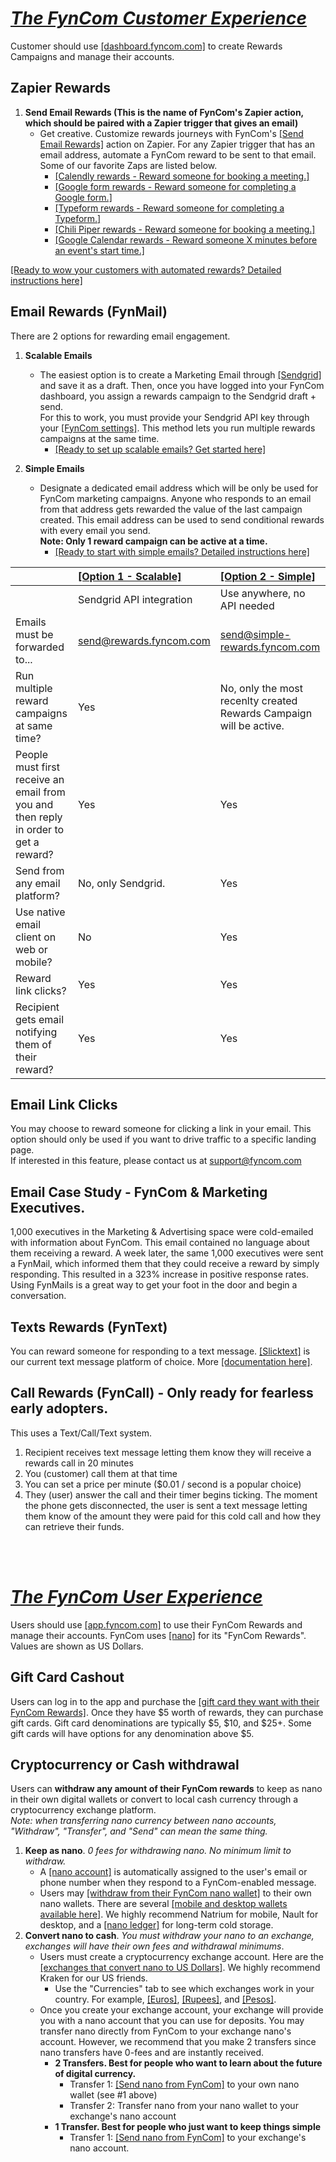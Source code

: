 # <u>_The FynCom Customer Experience_</u>
Customer should use <a href="https://dashboard.fyncom.com" target="_blank">[dashboard.fyncom.com]</a> to create Rewards Campaigns and manage their accounts.


## Zapier Rewards

1. **Send Email Rewards (This is the name of FynCom's Zapier action, which should be paired with a Zapier trigger that gives an email)**
   * Get creative. Customize rewards journeys with FynCom's <a href="https://zapier.com/apps/fyncom/integrations" target="_blank">[Send Email Rewards]</a>  action on Zapier. For any Zapier trigger that has an email address, automate a FynCom reward to be sent to that email. <br>
   Some of our favorite Zaps are listed below.
        *  <a href="https://zapier.com/shared/d3b8c380ec3e92855d6160075e243e4fc0cab081" target="_blank">[Calendly rewards - Reward someone for booking a meeting.]</a> 
        *  <a href="https://zapier.com/shared/55aa54da57f69cc482d7aca9238c9aee459c3b22" target="_blank">[Google form rewards - Reward someone for completing a Google form.]</a> 
        *  <a href="https://zapier.com/shared/5605b1ceffcf3fe14d5cdd91717847590d849841" target="_blank">[Typeform rewards - Reward someone for completing a Typeform.]</a> 
        *  <a href="https://zapier.com/shared/a2c7ce97ced1465073c2762f8545fb4edd543efb" target="_blank">[Chili Piper rewards - Reward someone for booking a meeting.]</a> 
        *  <a href="https://zapier.com/shared/612003c2ceabcc70fcad4b2a110e3edaee3dc0b4" target="_blank">[Google Calendar rewards - Reward someone X minutes before an event's start time.]</a> 

<a href="https://www.fyncom.com/zapier-rewards" target="_blank">[Ready to wow your customers with automated rewards? Detailed instructions here]</a>


## Email Rewards (FynMail)

There are 2 options for rewarding email engagement.

1. **Scalable Emails**
   * The easiest option is to create a Marketing Email through <a href="https://sendgrid.com/" target="_blank">[Sendgrid]</a> and save it as a draft. Then, once you have logged into your FynCom dashboard, you assign a rewards campaign to the Sendgrid draft + send. <br>
    For this to work, you must provide your Sendgrid API key through your <a href="https://dashboard.fyncom.com/settings" target="_blank">[FynCom settings]</a>. This method lets you run multiple rewards campaigns at the same time. 
     * <a href="https://www.fyncom.com/email-forwarding-setup-for-instant-rewards-delivery" target="_blank">[Ready to set up scalable emails? Get started here]</a> 

2. **Simple Emails**
   * Designate a dedicated email address which will be only be used for FynCom marketing campaigns. Anyone who responds to an email from that address gets 
    rewarded the value of the last campaign created. This email address can be used to send conditional rewards with every email you send. <br>
**Note: Only 1 reward campaign can be active at a time.**
     * <a href="https://www.fyncom.com/simple-email-rewards-setup" target="_blank">[Ready to start with simple emails? Detailed instructions here]</a> 


|                                                                                      | <a href="https://www.fyncom.com/email-forwarding-setup-for-instant-rewards-delivery" target="_blank">[Option 1 - Scalable]</a>    | <a href="https://www.fyncom.com/simple-email-rewards-setup" target="_blank">[Option 2 - Simple]</a> |
|:-------------------------------------------------------------------------------------|:----------------------------------------------------------------------------------------------------------------------------------|:----------------------------------------------------------------------------------------------------|
|                                                                                      | Sendgrid API integration                                                                                                          | Use anywhere, no API needed                                                                         |
| Emails must be forwarded to...                                                       | send@rewards.fyncom.com                                                                                                           | send@simple-rewards.fyncom.com                                                                      |
| Run multiple reward campaigns at same time?                                          | Yes                                                                                                                               | No, only the most recenlty created Rewards Campaign will be active.                                 |
| People must first receive an email from you and then reply in order to get a reward? | Yes                                                                                                                               | Yes                                                                                                 |
| Send from any email platform?                                                        | No, only Sendgrid.                                                                                                                | Yes                                                                                                 |
| Use native email client on web or mobile?                                            | No                                                                                                                                | Yes                                                                                                 |
| Reward link clicks?                                                                  | Yes                                                                                                                               | Yes                                                                                                 |
| Recipient gets email notifying them of their reward?                                 | Yes                                                                                                                               | Yes                                                                                                 |


## Email Link Clicks

You may choose to reward someone for clicking a link in your email. This option should only be used if you want to drive traffic to a specific landing page. <br>
If interested in this feature, please contact us at support@fyncom.com

## Email Case Study - FynCom &amp; Marketing Executives.

1,000 executives in the Marketing &amp; Advertising space were cold-emailed with information about FynCom. This email contained no language about them 
receiving a reward. A week later, the same 1,000 executives were sent a FynMail, which informed them that they could receive a reward by simply responding. 
This resulted in a 323% increase in positive response rates. Using FynMails is a great way to get your foot in the door and begin a conversation.

## Texts Rewards (FynText)

You can reward someone for responding to a text message. <a href="https://www.slicktext.com/" target="_blank">[Slicktext]</a> is our current text message platform of choice. 
More <a href="https://docs.google.com/document/d/1g6aD-PduabC7FffhTBFVFvFJe6detAaC3X18RikApj4/edit?usp=sharing" target="_blank">[documentation here]</a>.

## Call Rewards (FynCall) - Only ready for fearless early adopters.

This uses a Text/Call/Text system.

1. Recipient receives text message letting them know they will receive a rewards call in 20 minutes
2. You (customer) call them at that time
3. You can set a price per minute ($0.01 / second is a popular choice)
4. They (user) answer the call and their timer begins ticking. The moment the phone gets disconnected, the user is sent a text message letting them know of 
the amount they were paid for this cold call and how they can retrieve their funds.

<br><br>

# <u>_The FynCom User Experience_</u>
Users should use <a href="https://app.fyncom.com" target="_blank">[app.fyncom.com]</a> to use their FynCom Rewards and manage their accounts. FynCom uses 
<a href="https://nano.org/" target="_blank">[nano]</a> for its "FynCom Rewards". Values are shown as US Dollars.

## Gift Card Cashout

Users can log in to the app and purchase the <a href="https://app.fyncom.com/gift" target="_blank">[gift card they want with their FynCom Rewards]</a>. Once they have $5 worth of rewards, 
they can purchase gift cards. Gift card denominations are typically $5, $10, and $25+. Some gift cards will have options for any denomination above $5.

## Cryptocurrency or Cash withdrawal

Users can **withdraw any amount of their FynCom rewards** to keep as nano in their own digital wallets or convert to local cash currency 
through a cryptocurrency exchange platform. <br> _Note: when transferring nano currency between nano accounts, "Withdraw", "Transfer", and "Send" can mean the same thing._
1. **Keep as nano**. _0 fees for withdrawing nano. No minimum limit to withdraw._
    * A <a href="https://nano.org/" target="_blank">[nano account]</a> is automatically assigned to the user's email or phone number when they respond to a FynCom-enabled message. 
    * Users may <a href="https://app.fyncom.com/wallet" target="_blank">[withdraw from their FynCom nano wallet]</a> to their own nano wallets. There are 
      several <a href="https://hub.nano.org/wallets" target="_blank">[mobile and desktop wallets available here]</a>. We highly recommend Natrium for mobile, Nault for desktop, and a
      <a href="https://www.ledger.com/" target="_blank">[nano ledger]</a> for long-term cold storage.<br>
2. **Convert nano to cash**. _You must withdraw your nano to an exchange, exchanges will have their own fees and withdrawal minimums_.
    * Users must create a cryptocurrency exchange account. Here are the <a href="https://hub.nano.org/trading/allows-withdrawals/99/us-dollar-usd/61" target="_blank">[exchanges that convert nano to US Dollars]</a>.
      We highly recommend Kraken for our US friends.
      * Use the "Currencies" tab to see which exchanges work in your country. For example, <a href="https://hub.nano.org/trading/allows-withdrawals/99/euro-eur/103" target="_blank">[Euros]</a>,
        <a href="https://hub.nano.org/trading/allows-withdrawals/99/indian-rupee-inr/120" target="_blank">[Rupees]</a>, and <a href="https://hub.nano.org/trading/allows-withdrawals/99/mexican-peso-mxn/116" target="_blank">[Pesos]</a>.
    * Once you create your exchange account, your exchange will provide you with a nano account that you can use for deposits. You may transfer nano directly 
      from FynCom to your exchange nano's account. However, we recommend that you make 2 transfers since nano transfers have 0-fees and are instantly received.
        * **2 Transfers. Best for people who want to learn about the future of digital currency.** 
          * Transfer 1: <a href="https://app.fyncom.com/wallet" target="_blank">[Send nano from FynCom]</a> to your own nano wallet (see #1 above)
          * Transfer 2: Transfer nano from your nano wallet to your exchange's nano account
        * **1 Transfer. Best for people who just want to keep things simple**
            * Transfer 1: <a href="https://app.fyncom.com/wallet" target="_blank">[Send nano from FynCom]</a> to your exchange's nano account.
